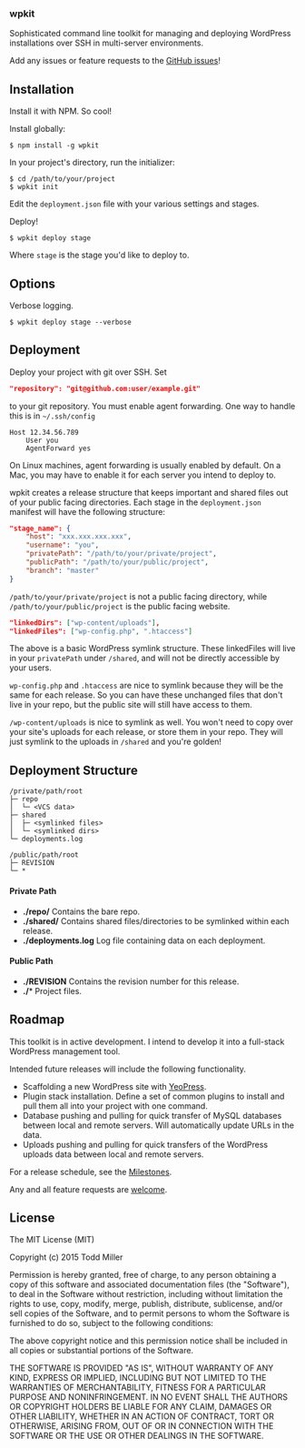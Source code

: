 ### wpkit

Sophisticated command line toolkit for managing and deploying WordPress installations over SSH in multi-server environments.

Add any issues or feature requests to the [GitHub issues](https://github.com/Toddses/wpkit/issues)!

## Installation

Install it with NPM. So cool!

Install globally:

	$ npm install -g wpkit

In your project's directory, run the initializer:

    $ cd /path/to/your/project
	$ wpkit init

Edit the `deployment.json` file with your various settings and stages.

Deploy!

	$ wpkit deploy stage

Where `stage` is the stage you'd like to deploy to.

## Options

Verbose logging.

	$ wpkit deploy stage --verbose

## Deployment

Deploy your project with git over SSH. Set

```json
"repository": "git@github.com:user/example.git"
```

to your git repository. You must enable agent forwarding. One way to handle this is in `~/.ssh/config`

```
Host 12.34.56.789
    User you
    AgentForward yes
```

On Linux machines, agent forwarding is usually enabled by default. On a Mac, you may have to enable it for each server you intend to deploy to.

wpkit creates a release structure that keeps important and shared files out of your public facing directories. Each stage in the `deployment.json` manifest will have the following structure:

```json
"stage_name": {
    "host": "xxx.xxx.xxx.xxx",
    "username": "you",
    "privatePath": "/path/to/your/private/project",
    "publicPath": "/path/to/your/public/project",
    "branch": "master"
}
```

`/path/to/your/private/project` is not a public facing directory, while `/path/to/your/public/project` is the public facing website.

```json
"linkedDirs": ["wp-content/uploads"],
"linkedFiles": ["wp-config.php", ".htaccess"]
```

The above is a basic WordPress symlink structure. These linkedFiles will live in your `privatePath` under `/shared`, and will not be directly accessible by your users.

`wp-config.php` and `.htaccess` are nice to symlink because they will be the same for each release. So you can have these unchanged files that don't live in your repo, but the public site will still have access to them.

`/wp-content/uploads` is nice to symlink as well. You won't need to copy over your site's uploads for each release, or store them in your repo. They will just symlink to the uploads in `/shared` and you're golden!

## Deployment Structure

```
/private/path/root
├─ repo
│  └─ <VCS data>
├─ shared
│  ├─ <symlinked files>
│  └─ <symlinked dirs>
└─ deployments.log

/public/path/root
├─ REVISION
└─ *
```

#### Private Path
* **./repo/** Contains the bare repo.
* **./shared/** Contains shared files/directories to be symlinked within each release.
* **./deployments.log** Log file containing data on each deployment.

#### Public Path
* **./REVISION** Contains the revision number for this release.
* **./*** Project files.

## Roadmap

This toolkit is in active development. I intend to develop it into a full-stack WordPress management tool.

Intended future releases will include the following functionality.

* Scaffolding a new WordPress site with [YeoPress](https://github.com/wesleytodd/YeoPress).
* Plugin stack installation. Define a set of common plugins to install and pull them all into your project with one command.
* Database pushing and pulling for quick transfer of MySQL databases between local and remote servers. Will automatically update URLs in the data.
* Uploads pushing and pulling for quick transfers of the WordPress uploads data between local and remote servers.

For a release schedule, see the [Milestones](https://github.com/Toddses/wpkit/milestones).

Any and all feature requests are [welcome](https://github.com/Toddses/wpkit/issues).

## License

The MIT License (MIT)

Copyright (c) 2015 Todd Miller

Permission is hereby granted, free of charge, to any person obtaining a copy
of this software and associated documentation files (the "Software"), to deal
in the Software without restriction, including without limitation the rights
to use, copy, modify, merge, publish, distribute, sublicense, and/or sell
copies of the Software, and to permit persons to whom the Software is
furnished to do so, subject to the following conditions:

The above copyright notice and this permission notice shall be included in
all copies or substantial portions of the Software.

THE SOFTWARE IS PROVIDED "AS IS", WITHOUT WARRANTY OF ANY KIND, EXPRESS OR
IMPLIED, INCLUDING BUT NOT LIMITED TO THE WARRANTIES OF MERCHANTABILITY,
FITNESS FOR A PARTICULAR PURPOSE AND NONINFRINGEMENT. IN NO EVENT SHALL THE
AUTHORS OR COPYRIGHT HOLDERS BE LIABLE FOR ANY CLAIM, DAMAGES OR OTHER
LIABILITY, WHETHER IN AN ACTION OF CONTRACT, TORT OR OTHERWISE, ARISING FROM,
OUT OF OR IN CONNECTION WITH THE SOFTWARE OR THE USE OR OTHER DEALINGS IN
THE SOFTWARE.